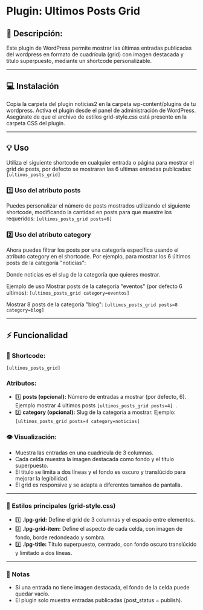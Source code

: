 # Plugin: Ultimos Posts Grid

## 📜 Descripción:
Este plugin de WordPress permite mostrar las últimas entradas publicadas del wordpress en formato de cuadrícula (grid) con imagen destacada y título superpuesto, mediante un shortcode personalizable.

---

## 💻 Instalación
Copia la carpeta del plugin noticias2 en la carpeta wp-content/plugins de tu wordpress.
Activa el plugin desde el panel de administración de WordPress.
Asegúrate de que el archivo de estilos grid-style.css está presente en la carpeta CSS del plugin.

---

## 💡 Uso
Utiliza el siguiente shortcode en cualquier entrada o página para mostrar el grid de posts, por defecto se mostraran las 6 ultimas entradas publicadas: 
``` [ultimos_posts_grid] ```

### 1️⃣ Uso del atributo posts
Puedes personalizar el número de posts mostrados utilizando el siguiente shortcode, modificando la cantidad en posts para que muestre los requeridos:
``` [ultimos_posts_grid posts=6] ```

### 2️⃣ Uso del atributo category
Ahora puedes filtrar los posts por una categoría específica usando el atributo category en el shortcode.
Por ejemplo, para mostrar los 6 últimos posts de la categoría "noticias":

Donde noticias es el slug de la categoría que quieres mostrar.

Ejemplo de uso
Mostrar posts de la categoría "eventos" (por defecto 6 ultimos):
``` [ultimos_posts_grid category=eventos] ```

Mostrar 8 posts de la categoría "blog":
``` [ultimos_posts_grid posts=8 category=blog] ```

---

## ⚡ Funcionalidad
### 🔖 Shortcode: 
```[ultimos_posts_grid]```
### Atributos:
- 1️⃣ **posts (opcional):** Número de entradas a mostrar (por defecto, 6).
Ejemplo mostrar 4 ultimos posts ```[ultimos_posts_grid posts=4] ```.
- 2️⃣ **category (opcional):** Slug de la categoría a mostrar. Ejemplo: `[ultimos_posts_grid posts=4 category=noticias]`

### 👁️ Visualización:
- Muestra las entradas en una cuadrícula de 3 columnas.
- Cada celda muestra la imagen destacada como fondo y el título superpuesto.
- El título se limita a dos líneas y el fondo es oscuro y translúcido para mejorar la legibilidad.
- El grid es responsive y se adapta a diferentes tamaños de pantalla.

---

### 🎨 Estilos principales (grid-style.css)
- 1️⃣ **.lpg-grid:** Define el grid de 3 columnas y el espacio entre elementos.
- 2️⃣ **.lpg-grid-item:** Define el aspecto de cada celda, con imagen de fondo, borde redondeado y sombra.
- 3️⃣ **.lpg-title:** Título superpuesto, centrado, con fondo oscuro translúcido y limitado a dos líneas.

---

### 📓 Notas
-  Si una entrada no tiene imagen destacada, el fondo de la celda puede quedar vacío.
-  El plugin solo muestra entradas publicadas (post_status = publish).




